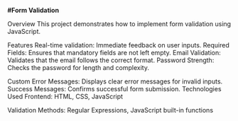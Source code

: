**#Form Validation**


Overview
This project demonstrates how to implement form validation using JavaScript.


Features
Real-time validation: Immediate feedback on user inputs.
Required Fields: Ensures that mandatory fields are not left empty.
Email Validation: Validates that the email follows the correct format.
Password Strength: Checks the password for length and complexity.




Custom Error Messages: Displays clear error messages for invalid inputs.
Success Messages: Confirms successful form submission.
Technologies Used
Frontend: HTML, CSS, JavaScript


Validation Methods: Regular Expressions, JavaScript built-in functions
